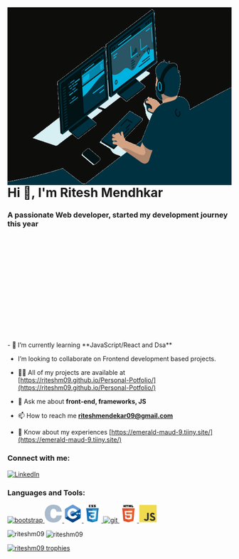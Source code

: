 <img align="right" height="400" width="650" src="https://raw.githubusercontent.com/Potential17/Potential17/master/user%20(2).gif"/>

<h1 align="left">Hi 👋, I'm Ritesh Mendhkar</h1>

<h3 align="left">A passionate Web developer, started my development journey this year</h3>
<br><br><br><br><br><br><br><br><br><br><br><br><br><br>
- 🌱 I’m currently learning **JavaScript/React and Dsa**

- I’m looking to collaborate on Frontend development based projects.

- 👨‍💻 All of my projects are available at [https://riteshm09.github.io/Personal-Potfolio/](https://riteshm09.github.io/Personal-Potfolio/)

- 💬 Ask me about **front-end, frameworks, JS**

- 📫 How to reach me **riteshmendekar09@gmail.com**

- 📄 Know about my experiences [https://emerald-maud-9.tiiny.site/](https://emerald-maud-9.tiiny.site/)

<h3 align="left">Connect with me:</h3>
<p align="left">
<a href="https://www.linkedin.com/in/ritesh-mendhekar-b981201b8/" target="blank"><img align="center" src="https://raw.githubusercontent.com/rahuldkjain/github-profile-readme-generator/master/src/images/icons/Social/linked-in-alt.svg" alt="LinkedIn" height="30" width="40" /></a>
</p>

<h3 align="left">Languages and Tools:</h3>
<p align="left"> 
  <a href="https://getbootstrap.com" target="_blank" rel="noreferrer"> 
    <img src="https://cdn.jsdelivr.net/gh/devicons/devicon/icons/bootstrap/bootstrap-original.svg" alt="bootstrap" width="40" height="40"/> 
  </a> 
  <a href="https://www.cprogramming.com/" target="_blank" rel="noreferrer"> 
    <img src="https://raw.githubusercontent.com/devicons/devicon/master/icons/c/c-original.svg" alt="c" width="40" height="40"/> 
  </a> 
  <a href="https://www.w3schools.com/cpp/" target="_blank" rel="noreferrer"> 
    <img src="https://raw.githubusercontent.com/devicons/devicon/master/icons/cplusplus/cplusplus-original.svg" alt="cplusplus" width="40" height="40"/> 
  </a> 
  <a href="https://www.w3schools.com/css/" target="_blank" rel="noreferrer"> 
    <img src="https://raw.githubusercontent.com/devicons/devicon/master/icons/css3/css3-original-wordmark.svg" alt="css3" width="40" height="40"/> 
  </a> 
  <a href="https://git-scm.com/" target="_blank" rel="noreferrer"> 
    <img src="https://www.vectorlogo.zone/logos/git-scm/git-scm-icon.svg" alt="git" width="40" height="40"/> 
  </a> 
  <a href="https://www.w3.org/html/" target="_blank" rel="noreferrer"> 
    <img src="https://raw.githubusercontent.com/devicons/devicon/master/icons/html5/html5-original-wordmark.svg" alt="html5" width="40" height="40"/> 
  </a> 
  <a href="https://developer.mozilla.org/en-US/docs/Web/JavaScript" target="_blank" rel="noreferrer"> 
    <img src="https://raw.githubusercontent.com/devicons/devicon/master/icons/javascript/javascript-original.svg" alt="javascript" width="40" height="40"/> 
  </a> 
</p>

<p><img align="left" src="https://github-readme-stats.vercel.app/api/top-langs?username=riteshm09&show_icons=true&locale=en&layout=compact" alt="riteshm09" /></p>

<p>&nbsp;<img align="center" src="https://github-readme-stats.vercel.app/api?username=riteshm09&show_icons=true&locale=en" alt="riteshm09" /></p>

<!-- 🏆 Trophy Section -->
<p align="left"> 
  <a href="https://github.com/ryo-ma/github-profile-trophy">
    <img src="https://github-profile-trophy.vercel.app/?username=riteshm09" alt="riteshm09 trophies" />
  </a> 
</p>
